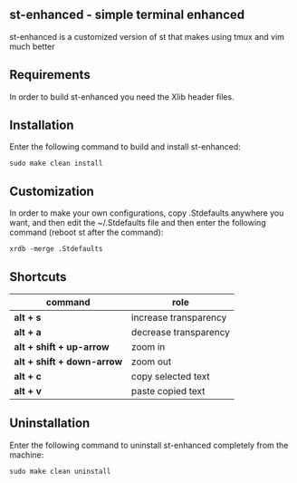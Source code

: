 st-enhanced - simple terminal enhanced
--------------------
st-enhanced is a customized version of st that makes using tmux and vim much better


Requirements
------------
In order to build st-enhanced you need the Xlib header files.


Installation
------------
Enter the following command to build and install st-enhanced:

    sudo make clean install


Customization
------------
In order to make your own configurations, copy .Stdefaults anywhere you want, and then edit the ~/.Stdefaults file and then enter the following command (reboot st after the command):

    xrdb -merge .Stdefaults


Shortcuts
------------
| command								    | role						                |
| -											| -										    |
| **alt + s**								| increase transparency			            |
| **alt + a**								| decrease transparency		                |
| **alt + shift + up-arrow**				| zoom in									|
| **alt + shift + down-arrow**				| zoom out					                |
| **alt + c**								| copy selected text			            |
| **alt + v**								| paste copied text			                |


Uninstallation
------------
Enter the following command to uninstall st-enhanced completely from the machine:

    sudo make clean uninstall
